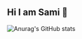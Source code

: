 ## Hi I am Sami 👋

![Anurag's GitHub stats](https://github-readme-stats.vercel.app/api?username=rashidulas&hide=contribs,prs)

